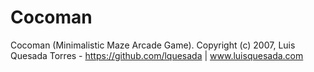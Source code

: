 Cocoman
=======


Cocoman (Minimalistic Maze Arcade Game).
Copyright (c) 2007, Luis Quesada Torres - https://github.com/lquesada | www.luisquesada.com
